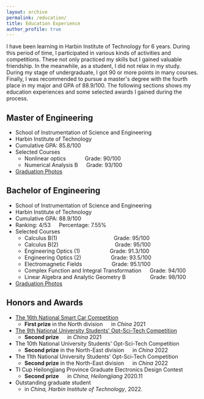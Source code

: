 ```yaml
---
layout: archive
permalink: /education/
title: Education Experience
author_profile: true
---
```


I have been learning in Harbin Institute of Technology for 6 years. During this period of time, I participated in various kinds of activities and competitions. These not only practiced my skills but I gained valuable friendship. In the meanwhile, as a student, I did not relax in my study. During my stage of undergraduate, I got 90 or more points in many courses. Finally, I was recommended to pursue a master's degree with the fourth place in my major and GPA of 88.9/100. The following sections shows my education experiences and some selected awards I gained during the process.

## Master of Engineering
+ School of Instrumentation of Science and Engineering
+ Harbin Institute of Technology
+ Cumulative GPA: 85.8/100
+ Selected Courses
  + Nonlinear optics &emsp;&emsp;&emsp; Grade: 90/100
  + Numerical Analysis B &emsp; Grade: 93/100
+ [Graduation Photos](../news/MA_gra.md)

## Bachelor of Engineering
+ School of Instrumentation of Science and Engineering
+ Harbin Institute of Technology
+ Cumulative GPA: 88.9/100
+ Ranking: 4/53 &emsp; Percentage: 7.55%
+ Selected Courses
  + Calculus B(1) &emsp;&emsp;&emsp;&emsp;&emsp;&emsp;&emsp;&emsp;&emsp;&emsp; Grade: 95/100
  + Calculus B(2) &emsp;&emsp;&emsp;&emsp;&emsp;&emsp;&emsp;&emsp;&emsp;&emsp; Grade: 95/100
  + Engineering Optics (1) &emsp;&emsp;&emsp;&emsp;&emsp; Grade: 91.3/100
  + Engineering Optics (2) &emsp;&emsp;&emsp;&emsp;&emsp; Grade: 93.5/100
  + Electromagnetic Fields &emsp;&emsp;&emsp;&emsp;&emsp; Grade: 95.1/100
  + Complex Function and Integral Transformation &emsp; Grade: 94/100
  + Linear Algebra and Analytic Geometry B &emsp;&emsp;&emsp;&emsp; Grade: 98/100
+ [Graduation Photos](../news/BA_gra.md)

## Honors and Awards

+ [The 16th National Smart Car Competition](../news/smart_car.md)
  + **First prize** in the North division &emsp; in *China* 2021
+ [The 9th National University Students' Opt-Sci-Tech Competition](../news/opt-ele.md)
  + **Second prize** &emsp; in *China* 2021
+ The 10th National University Students' Opt-Sci-Tech Competition
  + **Second prize** in the North-East division &emsp; in *China* 2022
+ The 11th National University Students' Opt-Sci-Tech Competition
  + **Second prize** in the North-East division &emsp; in *China* 2022
+ TI Cup Heilongjiang Province Graduate Electronics Design Contest
  + **Second prize** &emsp; in *China, Heilongjiang* 2020.11
+ Outstanding graduate student
  + in *China, Harbin Institute of Technology*, 2022.




